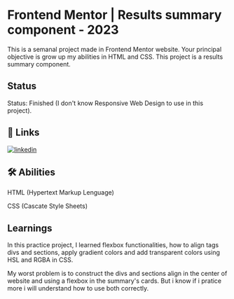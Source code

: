 
# Frontend Mentor | Results summary component - 2023

This is a semanal project made in Frontend Mentor website. Your principal objective is grow up my abilities in HTML and CSS. This project is a results summary component.



## Status

Status: Finished (I don't know Responsive Web Design to use in this project).
## 🔗 Links
[![linkedin](https://img.shields.io/badge/linkedin-0A66C2?style=for-the-badge&logo=linkedin&logoColor=white)](https://www.linkedin.com/in/wesllen-do-carmo-ara%C3%BAjo-0b1115276/)


## 🛠 Abilities
HTML (Hypertext Markup Lenguage)

CSS (Cascate Style Sheets)


## Learnings

In this practice project, I learned flexbox functionalities, how to align tags divs and sections, apply gradient colors and add transparent colors using HSL and RGBA in CSS.

My worst problem is to construct the divs and sections align in the center of website and using a flexbox in the summary's cards. But i know if i pratice more i will understand how to use both correctly.

